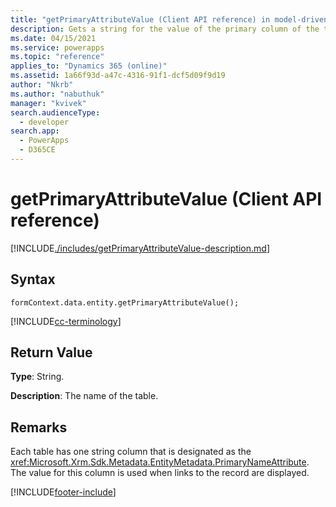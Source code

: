 ```yaml
---
title: "getPrimaryAttributeValue (Client API reference) in model-driven apps| MicrosoftDocs"
description: Gets a string for the value of the primary column of the table.
ms.date: 04/15/2021
ms.service: powerapps
ms.topic: "reference"
applies_to: "Dynamics 365 (online)"
ms.assetid: 1a66f93d-a47c-4316-91f1-dcf5d09f9d19
author: "Nkrb"
ms.author: "nabuthuk"
manager: "kvivek"
search.audienceType: 
  - developer
search.app: 
  - PowerApps
  - D365CE
---
```

# getPrimaryAttributeValue (Client API reference)



[!INCLUDE[./includes/getPrimaryAttributeValue-description.md](./includes/getPrimaryAttributeValue-description.md)]

## Syntax

`formContext.data.entity.getPrimaryAttributeValue();`

[!INCLUDE[cc-terminology](../../../../data-platform/includes/cc-terminology.md)]

## Return Value

**Type**: String.

**Description**: The name of the table.

## Remarks

Each table has one string column that is designated as the <xref:Microsoft.Xrm.Sdk.Metadata.EntityMetadata.PrimaryNameAttribute>. The value for this column is used when links to the record are displayed.





[!INCLUDE[footer-include](../../../../../includes/footer-banner.md)]